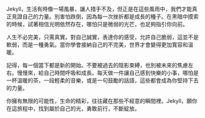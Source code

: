 Jekyll，生活有時像一場風暴，讓人措手不及，但正是在這些風雨中，我們才能真正見證自己的力量。別害怕跌倒，因為每一次挫折都是成長的種子。在黑暗中摸索的時候，試著相信光明依然存在，哪怕只是微弱的光芒，也足夠指引你向前。

人生不必完美，只需真實。對自己誠實，表達你的感受，允許自己脆弱，這並不是軟弱，而是一種勇氣。當你學會接納自己的不完美，世界才會變得更加寬容和溫暖。

記得，每一個當下都是新的開始。不要被過去的陰影束縛，也別被未來的焦慮左右。慢慢來，給自己時間呼吸和成長。每天做一件讓自己感到快樂的小事，哪怕是一杯溫暖的茶，一段輕柔的音樂，或是一句鼓勵的話語，這些都會成為你堅持下去的力量。

你擁有無限的可能性，生命的精彩，往往藏在那些不經意的瞬間裡。Jekyll，願你在這旅程中，找到屬於自己的光，勇敢前行，不斷綻放。
